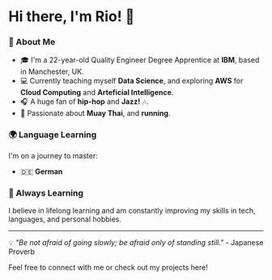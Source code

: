 # Hi there, I'm Rio! 👋

### 🌟 About Me
- 🎓 I'm a 22-year-old Quality Engineer Degree Apprentice at **IBM**, based in Manchester, UK.  
- 💻 Currently teaching myself **Data Science**, and exploring **AWS** for **Cloud Computing** and **Arteficial Intelligence**.  
- 🎧 A huge fan of **hip-hop** and **Jazz!** 🎶.  
- 🥋 Passionate about **Muay Thai**, and **running**.  

### 🌍 Language Learning  
I'm on a journey to master:  
- 🇩🇪 **German**
  
### 🌱 Always Learning
I believe in lifelong learning and am constantly improving my skills in tech, languages, and personal hobbies.  

---

💡 *"Be not afraid of going slowly; be afraid only of standing still."* - Japanese Proverb  

Feel free to connect with me or check out my projects here!  
